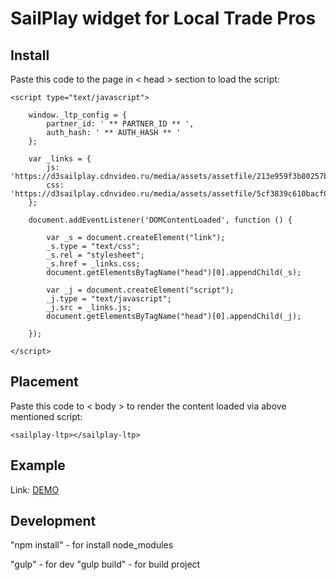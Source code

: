 # SailPlay widget for Local Trade Pros

## Install
Paste this code to the page in < head > section to load the script:

    <script type="text/javascript">

        window._ltp_config = {
            partner_id: ' ** PARTNER_ID ** ',
            auth_hash: ' ** AUTH_HASH ** '
        };

        var _links = {
            js: 'https://d3sailplay.cdnvideo.ru/media/assets/assetfile/213e959f3b80257b1d7d75ac895e899f.js',
            css: 'https://d3sailplay.cdnvideo.ru/media/assets/assetfile/5cf3839c610bacf0094ffa5f8cfde7e2.css'
        };

        document.addEventListener('DOMContentLoaded', function () {

            var _s = document.createElement("link");
            _s.type = "text/css";
            _s.rel = "stylesheet";
            _s.href = _links.css;
            document.getElementsByTagName("head")[0].appendChild(_s);

            var _j = document.createElement("script");
            _j.type = "text/javascript";
            _j.src = _links.js;
            document.getElementsByTagName("head")[0].appendChild(_j);

        });

    </script>


## Placement
Paste this code to < body > to render the content loaded via above mentioned script:
   
    <sailplay-ltp></sailplay-ltp>

## Example

Link: [DEMO](http://test.dev4you.info/ltp/ "Demo")

## Development

"npm install" - for install node_modules

"gulp" - for dev
"gulp build" - for build project